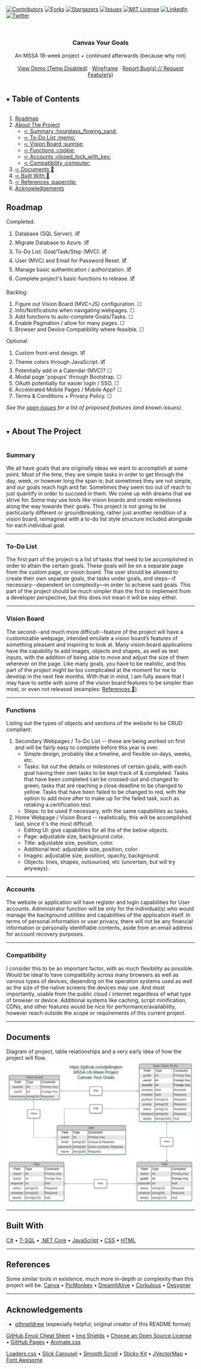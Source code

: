 <!-- PROJECT SHIELDS -->
<!-- https://www.markdownguide.org/basic-syntax/#reference-style-links -->
[![Contributors][contributors-shield]][contributors-url]
[![Forks][forks-shield]][forks-url]
[![Stargazers][stars-shield]][stars-url]
[![Issues][issues-shield]][issues-url]
[![MIT License][license-shield]][license-url]
[![LinkedIn][linkedin-shield]][linkedin-url]
[![Twitter][twitter-shield]][twitter-url]



<!-- PROJECT LOGO -->
<br />
<p align="center">
  
  <!--
  <a href="https://github.com/jedington/Canvas-Your-Goals/">
    <img src="images/logo.png" alt="Logo" width="80" height="80">
  </a> 
  -->

  <h3 align="center">Canvas Your Goals</h3>

  <p align="center">
    An MSSA 18-week project + continued afterwards (because why not)
    <br />
    <br /> 
    <a href="https://visionboardjedington.azurewebsites.net/">View Demo (Temp Disabled)</a>
	·
    <a href="https://github.com/jedington/Canvas-Your-Goals/blob/master/docs/Canvas-Your-Goals-Wireframe.pdf">Wireframe</a>
	·
    <a href="https://github.com/jedington/Canvas-Your-Goals/issues">Report Bug(s) // Request Feature(s)</a>
  </p>
</p>



<!-- TABLE OF CONTENTS -->
<details open="open">
  <summary><h2 style="display: inline-block">Table of Contents</h2></summary>
  <ol>
    <li><a href="#roadmap">Roadmap</a></li>
    <li>
      <a href="#about-the-project">About The Project</a>
      <ul>
	<li><a href="#summary">➪ Summary :hourglass_flowing_sand:</a></li>
	<li><a href="#to-do-list">➪ To-Do List :memo:</a></li>
	<li><a href="#vision-board">➪ Vision Board :sunrise:</a></li>
	<li><a href="#functions">➪ Functions :cookie:</a></li>
	<li><a href="#accounts">➪ Accounts :closed_lock_with_key:</a></li>
	<li><a href="#compatibility">➪ Compatibility :computer:</a></li>
      </ul>
    </li>
    <li><a href="#documents">➪ Documents 📜</a></li>
    <li><a href="#built-with">➪ Built With 🚧</a></li>
    <li><a href="#references">➪ References :paperclip:</a></li>
    <li><a href="#acknowledgements">Acknowledgements</a></li>
  </ol>
</details>

<!-- ROADMAP -->
## Roadmap

Completed:
1. Database (SQL Server). 🗹
2. Migrate Database to Azure. 🗹
3. To-Do List: Goal/Task/Step (MVC). 🗹
4. User (MVC) and Email for Password Reset. 🗹
5. Manage basic authentication / authorization. 🗹
6. Complete project's basic functions to release. 🗹
	
Backlog:
1. Figure out Vision Board (MVC+JS) configuration. ☐
2. Info/Notifications when navigating webpages. ☐
3. Add functions to auto-complete Goals/Tasks. ☐
4. Enable Pagination / allow for many pages. ☐
5. Browser and Device Compatibility where feasible. ☐
	
Optional:
1. Custom front-end design. 🗹
2. Theme colors through JavaScript. 🗹
3. Potentially add in a Calendar (MVC)? ☐
4. Modal page 'popups' through Bootstrap. ☐ 
5. OAuth potentially for easier login / SSO. ☐ 
6. Accelerated Mobile Pages / Mobile App? ☐
7. Terms & Conditions + Privacy Policy. ☐

*See the [open issues](https://github.com/jedington/Canvas-Your-Goals/issues) for a list of proposed features (and known issues).*


<!-- ABOUT THE PROJECT -->
<details open="open">
  <summary><h2 style="display: inline-block">About The Project</h2>
	
### Summary

We all have goals that are originally ideas we want to accomplish at some point. Most of the time, they are simple tasks in order to get through the day, week, or however long the span is; but sometimes they are not simple, and our goals reach high and far. Sometimes they seem too out of reach to just quantify in order to succeed in them. We come up with dreams that we strive for. Some may use tools like vision boards and create milestones along the way towards their goals. This project is not going to be particularly different or groundbreaking, rather just another rendition of a vision board, reimagined with a to-do list style structure included alongside for each individual goal.</summary>

------
### To-Do List

The first part of the project is a list of tasks that need to be accomplished in order to attain the certain goals. These goals will be on a separate page from the custom page, or vision board. The user should be allowed to create their own separate goals, the tasks under goals, and steps--if necessary--dependent on complexity—in order to achieve said goals. This part of the project should be much simpler than the first to implement from a developer perspective, but this does not mean it will be easy either.

------
### Vision Board

The second--and much more difficult--feature of the project will have a customizable webpage, intended emulate a vision board’s features of something pleasant and inspiring to look at. Many vision board applications have the capability to add images, objects and shapes, as well as text inputs, with the addition of being able to move and adjust the size of them wherever on the page. Like many goals, you have to be realistic, and this part of the project might be too complicated at the moment for me to develop in the next few months. With that in mind, I am fully aware that I may have to settle with some of the vision board features to be simpler than most, or even not released (examples: <a href="#references">References :paperclip:</a>).

------
### Functions

Listing out the types of objects and sections of the website to be CRUD compliant:
1.	Secondary Webpages / To-Do List -- these are being worked on first and will be fairly easy to complete before this year is over.
	  + Simple design, probably like a timeline, and flexible on days, weeks, etc.
	  +	Tasks: list out the details or milestones of certain goals, with each goal having their own tasks to be kept track of & completed. Tasks that have been completed can be crossed-out and changed to green; tasks that are reaching a close deadline to be changed to yellow. Tasks that have been failed to be changed to red, with the option to add more after to make up for the failed task, such as retaking a certification test.
	  +	Steps: to be used if necessary, with the same capabilities as tasks.
2.	Home Webpage / Vision Board -- realistically, this will be accomplished last, since it's the most difficult.
	  +	Editing UI: give capabilities for all the of the below objects.
	  +	Page: adjustable size, background color.
	  +	Title: adjustable size, position, color.
	  +	Additional text: adjustable size, position, color.
	  +	Images: adjustable size, position, opacity, background.
	  +	Objects: lines, shapes, outsourced, etc (uncertain, but will try anyways).

------
### Accounts

The website or application will have register and login capabilities for User accounts. Administrator function will be only for the individual(s) who would manage the background utilities and capabilities of the application itself. In terms of personal information or user privacy, there will not be any financial information or personally identifiable contents, aside from an email address for account recovery purposes. 
 
------
### Compatibility

I consider this to be an important factor, with as much flexibility as possible. Would be ideal to have compatibility across many browsers as well as various types of devices, depending on the operation systems used as well as the size of the native screens the devices may use. And most importantly, usable from the public cloud / internet regardless of what type of browser or device. Additional systems like caching, script minification, CDNs, and other features would be nice for performance/availability, however reach outside the scope or requirements of this current project.
</details>

------
## Documents

Diagram of project, table relationships and a very early idea of how the project will flow.
![Project Diagram][project-diagram]
<!-- [![Project Name Screen Shot][project-screenshot]](https://example.com) -->


------
## Built With

[C#](https://docs.microsoft.com/en-us/dotnet/csharp/) • [T-SQL](https://docs.microsoft.com/en-us/sql/t-sql/language-reference?view=sql-server-ver15) • [.NET Core](https://dotnet.microsoft.com/download) • [JavaScript](https://www.javascript.com/) • [CSS](https://www.w3schools.com/css/) • [HTML](https://www.w3schools.com/html/)

------
## References

Some similar tools in existence, much more in-depth or complexity than this project will be.
[Canva](https://www.canva.com/) • [PicMonkey](https://www.picmonkey.com/) • [DreamItAlive](https://www.dreamitalive.com/) • [Corkulous](https://www.corkulous.com/) • [Desygner](https://desygner.com/)
	
------
## Acknowledgements
* [othneildrew](https://github.com/othneildrew/Best-README-Template/) (especially helpful; original creator of this README format)

[GitHub Emoji Cheat Sheet](https://www.webpagefx.com/tools/emoji-cheat-sheet) • [Img Shields](https://shields.io) • [Choose an Open Source License](https://choosealicense.com) • [GitHub Pages](https://pages.github.com) • [Animate.css](https://daneden.github.io/animate.css)

[Loaders.css](https://connoratherton.com/loaders) • [Slick Carousel](https://kenwheeler.github.io/slick) • [Smooth Scroll](https://github.com/cferdinandi/smooth-scroll) • [Sticky Kit](http://leafo.net/sticky-kit) • [JVectorMap](http://jvectormap.com) • [Font Awesome](https://fontawesome.com)


<!-- MARKDOWN LINKS & IMAGES -->
<!-- https://www.markdownguide.org/basic-syntax/#reference-style-links -->
[contributors-shield]: https://img.shields.io/github/contributors/jedington/Canvas-Your-Goals.svg?style=for-the-badge
[contributors-url]: https://github.com/jedington/Canvas-Your-Goals/graphs/contributors
[forks-shield]: https://img.shields.io/github/forks/jedington/Canvas-Your-Goals.svg?style=for-the-badge
[forks-url]: https://github.com/jedington/Canvas-Your-Goals/network/members
[stars-shield]: https://img.shields.io/github/stars/jedington/Canvas-Your-Goals.svg?style=for-the-badge
[stars-url]: https://github.com/jedington/Canvas-Your-Goals/stargazers
[issues-shield]: https://img.shields.io/github/issues/jedington/Canvas-Your-Goals.svg?style=for-the-badge
[issues-url]: https://github.com/jedington/Canvas-Your-Goals/issues
[license-shield]: https://img.shields.io/github/license/jedington/Canvas-Your-Goals.svg?style=for-the-badge
[license-url]: https://github.com/jedington/Canvas-Your-Goals/blob/master/LICENSE
[linkedin-shield]: https://img.shields.io/badge/-LinkedIn-black.svg?style=for-the-badge&logo=linkedin&colorB=555
[linkedin-url]: https://www.linkedin.com/in/julian-edington/
[twitter-shield]: https://img.shields.io/twitter/follow/arcanicvoid?style=for-the-badge&logo=twitter&colorB=555
[twitter-url]: https://twitter.com/arcanicvoid
[project-screenshot]: images/screenshot.png
[project-diagram]: images/Canvas-Your-Goals.svg
